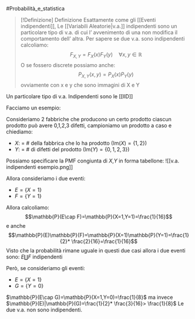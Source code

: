 #Probabilità_e_statistica 
>[!Definizione]  Definizione
>Esattamente come gli [[Eventi indipendenti]], Le [[Variabili Aleatorie|v.a.]] indipendenti sono un particolare tipo di v.a. di cui l’ avvenimento di una non modifica il comportamento dell’ altra.
>Per sapere se due v.a. sono indipendenti calcoliamo:
>$$F_{X,Y}=F_{X}(x)F_{Y}(y)\quad \forall x,y\in\mathbb{R}$$
>O se fossero discrete possiamo anche:
>$$P_{X,Y}(x,y)=P_{X}(x)P_{Y}(y)$$
>ovviamente con x e y che sono immagini di X e Y

Un particolare tipo di v.a. Indipendenti sono le [[IID]]

Facciamo un esempio:

Consideriamo 2 fabbriche che producono un certo prodotto ciascun prodotto può avere 0,1,2,3 difetti,
campioniamo un prodotto a caso e chiediamo:
- $X$: = # della fabbrica che lo ha prodotto ($\mathrm{Im}(X)=\{1,2\}$)
- $Y$: = # di difetti del prodotto ($\mathrm{Im}(Y)=\{0,1,2,3\}$)

Possiamo specificare la PMF congiunta di $X$,$Y$ in forma tabellone:
![[v.a. indipendenti esempio.png]]

Allora consideriamo i due eventi:
- $E=\{X=1\}$
- $F=\{Y=1\}$

Allora calcoliamo:
$$\mathbb{P}(E\cap F)=\mathbb{P}(X=1,Y=1)=\frac{1}{16}$$
e anche
$$\mathbb{P}(E)\mathbb{P}(F)=\mathbb{P}(X=1)\mathbb{P}(Y=1)=\frac{1}{2}* \frac{2}{16}=\frac{1}{16}$$
Visto che la probabilità rimane uguale in questi due casi allora i due eventi sono: $E\coprod F$ indipendenti

Però, se consideriamo gli eventi:
- $E=\{X=1\}$
- $G=\{Y=0\}$

$\mathbb{P}(E\cap G)=\mathbb{P}(X=1,Y=0)=\frac{1}{8}$
ma invece
$\mathbb{P}(E)|\mathbb{P}(G)=\frac{1}{2}* \frac{3}{16}> \frac{1}{8}$
Le due v.a. non sono indipendenti.


